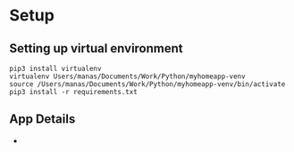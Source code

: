 # Setup
## Setting up virtual environment
```
pip3 install virtualenv
virtualenv Users/⁨manas/⁨Documents/⁨Work/⁨Python⁩/myhomeapp-venv
source /Users/⁨manas/⁨Documents/⁨Work/⁨Python⁩/myhomeapp-venv/bin/activate
pip3 install -r requirements.txt
```

## App Details
-
